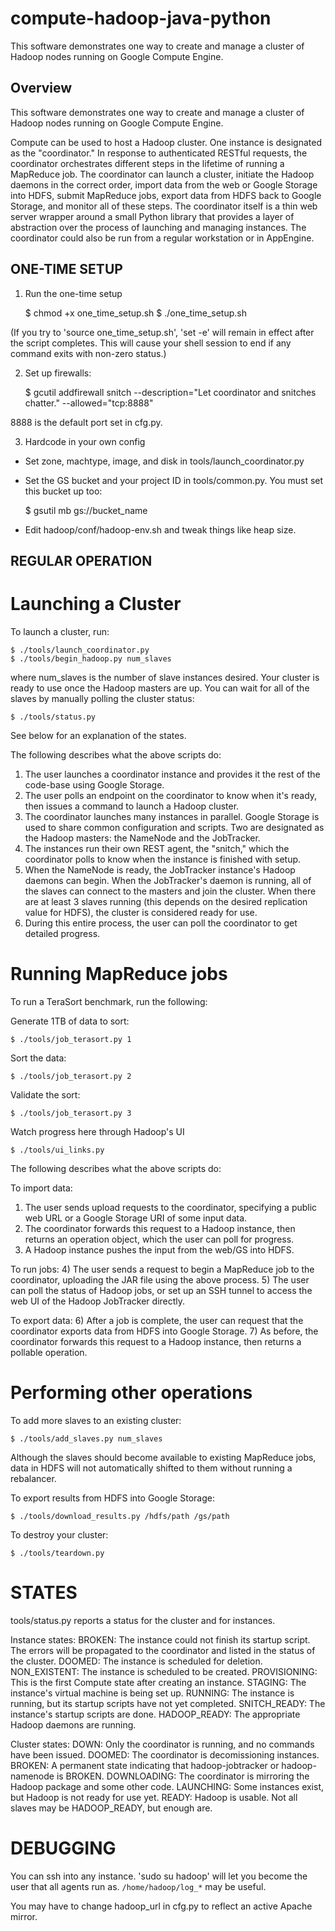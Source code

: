 compute-hadoop-java-python
==========================

This software demonstrates one way to create and manage a cluster of Hadoop nodes running on Google Compute Engine.

Overview
--------

This software demonstrates one way to create and manage a cluster of Hadoop
nodes running on Google Compute Engine.

Compute can be used to host a Hadoop cluster. One instance is designated as the
"coordinator." In response to authenticated RESTful requests, the coordinator
orchestrates different steps in the lifetime of running a MapReduce job. The
coordinator can launch a cluster, initiate the Hadoop daemons in the correct
order, import data from the web or Google Storage into HDFS, submit MapReduce
jobs, export data from HDFS back to Google Storage, and monitor all of these
steps. The coordinator itself is a thin web server wrapper around a small
Python library that provides a layer of abstraction over the process of
launching and managing instances. The coordinator could also be run from a
regular workstation or in AppEngine.

ONE-TIME SETUP
--------------

1) Run the one-time setup

	$ chmod +x one_time_setup.sh
	$ ./one_time_setup.sh

(If you try to 'source one_time_setup.sh', 'set -e' will remain in effect after
the script completes. This will cause your shell session to end if any command
exits with non-zero status.)

2) Set up firewalls:

	$ gcutil addfirewall snitch --description="Let coordinator and snitches chatter." --allowed="tcp:8888"

8888 is the default port set in cfg.py.

3) Hardcode in your own config

- Set zone, machtype, image, and disk in tools/launch_coordinator.py
- Set the GS bucket and your project ID in tools/common.py. You must set this
  bucket up too:

	$ gsutil mb gs://bucket_name

- Edit hadoop/conf/hadoop-env.sh and tweak things like heap size.

REGULAR OPERATION
-----------------

# Launching a Cluster #

To launch a cluster, run:

	$ ./tools/launch_coordinator.py
	$ ./tools/begin_hadoop.py num_slaves

where num_slaves is the number of slave instances desired.
Your cluster is ready to use once the Hadoop masters are up. You can wait
for all of the slaves by manually polling the cluster status:

	$ ./tools/status.py

See below for an explanation of the states.

The following describes what the above scripts do:

1) The user launches a coordinator instance and provides it the rest of the
   code-base using Google Storage.
2) The user polls an endpoint on the coordinator to know when it's ready, then
   issues a command to launch a Hadoop cluster.
3) The coordinator launches many instances in parallel. Google Storage is used
   to share common configuration and scripts. Two are designated as the Hadoop
   masters: the NameNode and the JobTracker.
4) The instances run their own REST agent, the "snitch," which the coordinator
   polls to know when the instance is finished with setup.
5) When the NameNode is ready, the JobTracker instance's Hadoop daemons can
   begin. When the JobTracker's daemon is running, all of the slaves can connect
   to the masters and join the cluster. When there are at least 3 slaves running
   (this depends on the desired replication value for HDFS), the cluster is
   considered ready for use.
6) During this entire process, the user can poll the coordinator to get
   detailed progress.

# Running MapReduce jobs #

To run a TeraSort benchmark, run the following:

Generate 1TB of data to sort:

	$ ./tools/job_terasort.py 1

Sort the data:

	$ ./tools/job_terasort.py 2

Validate the sort:

	$ ./tools/job_terasort.py 3

Watch progress here through Hadoop's UI

	$ ./tools/ui_links.py

The following describes what the above scripts do:

To import data:
1) The user sends upload requests to the coordinator, specifying a public web
   URL or a Google Storage URI of some input data.
2) The coordinator forwards this request to a Hadoop instance, then returns an
   operation object, which the user can poll for progress.
3) A Hadoop instance pushes the input from the web/GS into HDFS.

To run jobs:
4) The user sends a request to begin a MapReduce job to the coordinator,
   uploading the JAR file using the above process.
5) The user can poll the status of Hadoop jobs, or set up an SSH tunnel to
   access the web UI of the Hadoop JobTracker directly.

To export data:
6) After a job is complete, the user can request that the coordinator exports
   data from HDFS into Google Storage.
7) As before, the coordinator forwards this request to a Hadoop instance, then
   returns a pollable operation.

# Performing other operations #

To add more slaves to an existing cluster:

	$ ./tools/add_slaves.py num_slaves

Although the slaves should become available to existing MapReduce jobs, data in
HDFS will not automatically shifted to them without running a rebalancer.

To export results from HDFS into Google Storage:

	$ ./tools/download_results.py /hdfs/path /gs/path

To destroy your cluster:

	$ ./tools/teardown.py

# STATES #

tools/status.py reports a status for the cluster and for instances.

Instance states:
  BROKEN:       The instance could not finish its startup script. The errors
                will be propagated to the coordinator and listed in the status
                of the cluster.
  DOOMED:       The instance is scheduled for deletion.
  NON_EXISTENT: The instance is scheduled to be created.
  PROVISIONING: This is the first Compute state after creating an instance.
  STAGING:      The instance's virtual machine is being set up.
  RUNNING:      The instance is running, but its startup scripts have not yet
                completed.
  SNITCH_READY: The instance's startup scripts are done.
  HADOOP_READY: The appropriate Hadoop daemons are running.

Cluster states:
  DOWN:        Only the coordinator is running, and no commands have been
               issued.
  DOOMED:      The coordinator is decomissioning instances.
  BROKEN:      A permanent state indicating that hadoop-jobtracker or
               hadoop-namenode is BROKEN.
  DOWNLOADING: The coordinator is mirroring the Hadoop package and some other
               code.
  LAUNCHING:   Some instances exist, but Hadoop is not ready for use yet.
  READY:       Hadoop is usable. Not all slaves may be HADOOP_READY, but enough
               are.

# DEBUGGING #

You can ssh into any instance. 'sudo su hadoop' will let you become the user
that all agents run as. `/home/hadoop/log_*` may be useful.

You may have to change hadoop_url in cfg.py to reflect an active Apache mirror.
